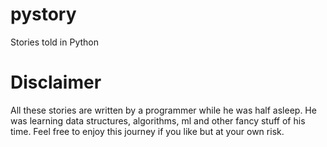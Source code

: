 # pystory
Stories told in Python 


# Disclaimer 

All these stories are written by a programmer while he
was half asleep. He was learning data structures, algorithms, 
ml and other fancy stuff of his time. 
Feel free to enjoy this journey if you like but at your
own risk. 



